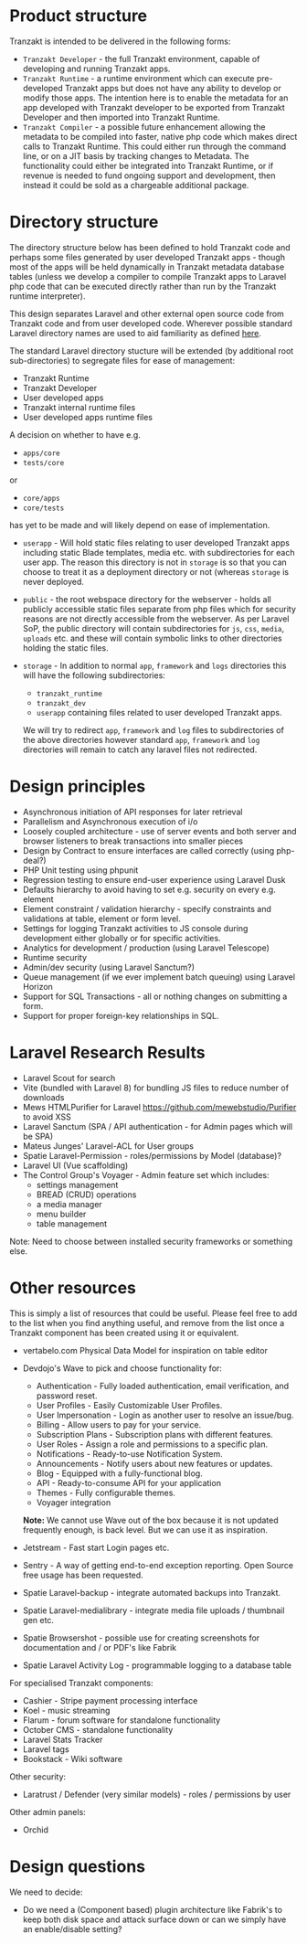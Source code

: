 # Product structure
Tranzakt is intended to be delivered in the following forms:
* `Tranzakt Developer` - the full Tranzakt environment, capable of developing and running
Tranzakt apps.
* `Tranzakt Runtime` - a runtime environment which can execute pre-developed Tranzakt apps
but does not have any ability to develop or modify those apps.
The intention here is to enable the metadata for an app developed with Tranzakt developer
to be exported from Tranzakt Developer and then imported into Tranzakt Runtime.
* `Tranzakt Compiler` - a possible future enhancement
allowing the metadata to be compiled into faster, native php code which
makes direct calls to Tranzakt Runtime.
This could either run through the command line,
or on a JIT basis by tracking changes to Metadata.
The functionality could either be integrated into Tranzakt Runtime,
or if revenue is needed to fund ongoing support and development,
then instead it could be sold as a chargeable additional package.

# Directory structure
The directory structure below has been defined to hold Tranzakt code
and perhaps some files generated by user developed Tranzakt apps -
though most of the apps will be held dynamically in Tranzakt metadata database tables
(unless we develop a compiler to compile Tranzakt apps to Laravel php code
that can be executed directly rather than run by the Tranzakt runtime interpreter).

This design separates Laravel and other external open source code from Tranzakt code and from user developed code.
Wherever possible standard Laravel directory names are used to aid familiarity
as defined [here](https://laravel.com/docs/9.x/structure).

The standard Laravel directory stucture will be extended (by additional root sub-directories)
to segregate files for ease of management:
* Tranzakt Runtime
* Tranzakt Developer
* User developed apps
* Tranzakt internal runtime files
* User developed apps runtime files

A decision on whether to have e.g.
* `apps/core`
* `tests/core`

or

* `core/apps`
* `core/tests`

has yet to be made and will likely depend on ease of implementation.

* `userapp` -
    Will hold static files relating to user developed Tranzakt apps
    including static Blade templates, media etc. with subdirectories for each user app.
    The reason this directory is not in `storage` is so that you can choose to treat it
    as a deployment directory or not (whereas `storage` is never deployed.
* `public` -
    the root webspace directory for the webserver - holds all publicly accessible static files
    separate from php files which for security reasons are not directly accessible from the webserver.
    As per Laravel SoP, the public directory will contain subdirectories for
    `js`, `css`, `media`, `uploads` etc. and these will contain symbolic links to other directories
    holding the static files.
* `storage` -
    In addition to normal `app`, `framework` and `logs` directories this will have
    the following subdirectories:
    * `tranzakt_runtime`
    * `tranzakt_dev`
    * `userapp` containing files related to user developed Tranzakt apps.

    We will try to redirect `app`, `framework` and `log` files to subdirectories
    of the above directories however standard `app`, `framework` and `log` directories
    will remain to catch any laravel files not redirected.

# Design principles
* Asynchronous initiation of API responses for later retrieval
* Parallelism and Asynchronous execution of i/o
* Loosely coupled architecture - use of server events and both server and browser listeners
to break transactions into smaller pieces
* Design by Contract to ensure interfaces are called correctly (using php-deal?)
* PHP Unit testing using phpunit
* Regression testing to ensure end-user experience using Laravel Dusk
* Defaults hierarchy to avoid having to set e.g. security on every e.g. element
* Element constraint / validation hierarchy - specify constraints and validations at table, element or form level.
* Settings for logging Tranzakt activities to JS console during development either globally
or for specific activities.
* Analytics for development / production (using Laravel Telescope)
* Runtime security
* Admin/dev security (using Laravel Sanctum?)
* Queue management (if we ever implement batch queuing) using Laravel Horizon
* Support for SQL Transactions - all or nothing changes on submitting a form.
* Support for proper foreign-key relationships in SQL.

# Laravel Research Results
* Laravel Scout for search
* Vite (bundled with Laravel 8) for bundling JS files to reduce number of downloads
* Mews HTMLPurifier for Laravel https://github.com/mewebstudio/Purifier to avoid XSS
* Laravel Sanctum (SPA / API authentication - for Admin pages which will be SPA)
* Mateus Junges' Laravel-ACL for User groups
* Spatie Laravel-Permission - roles/permissions by Model (database)?
* Laravel UI (Vue scaffolding)
* The Control Group's Voyager - Admin feature set which includes:
    * settings management
    * BREAD (CRUD) operations
    * a media manager
    * menu builder
    * table management

Note: Need to choose between installed security frameworks or something else.

# Other resources
This is simply a list of resources that could be useful.
Please feel free to add to the list when you find anything useful,
and remove from the list once a Tranzakt component has been created using it or equivalent.

* vertabelo.com Physical Data Model for inspiration on table editor
* Devdojo's Wave to pick and choose functionality for:
    * Authentication - Fully loaded authentication, email verification, and password reset.
    * User Profiles - Easily Customizable User Profiles.
    * User Impersonation - Login as another user to resolve an issue/bug.
    * Billing - Allow users to pay for your service.
    * Subscription Plans - Subscription plans with different features.
    * User Roles - Assign a role and permissions to a specific plan.
    * Notifications - Ready-to-use Notification System.
    * Announcements - Notify users about new features or updates.
    * Blog - Equipped with a fully-functional blog.
    * API - Ready-to-consume API for your application
    * Themes - Fully configurable themes.
    * Voyager integration

    **Note:** We cannot use Wave out of the box because it is not updated frequently enough, is back level.
    But we can use it as inspiration.

* Jetstream - Fast start Login pages etc.
* Sentry - A way of getting end-to-end exception reporting. Open Source free usage has been requested.

* Spatie Laravel-backup - integrate automated backups into Tranzakt.
* Spatie Laravel-medialibrary - integrate media file uploads / thumbnail gen etc.
* Spatie Browsershot - possible use for creating screenshots for documentation and / or PDF's like Fabrik
* Spatie Laravel Activity Log - programmable logging to a database table

For specialised Tranzakt components:
* Cashier - Stripe payment processing interface
* Koel - music streaming
* Flarum - forum software for standalone functionality
* October CMS - standalone functionality
* Laravel Stats Tracker
* Laravel tags
* Bookstack - Wiki software

Other security:
* Laratrust / Defender (very similar models) - roles / permissions by user

Other admin panels:
* Orchid

# Design questions
We need to decide:
* Do we need a (Component based) plugin architecture like Fabrik's to keep both disk space and attack surface down
or can we simply have an enable/disable setting?